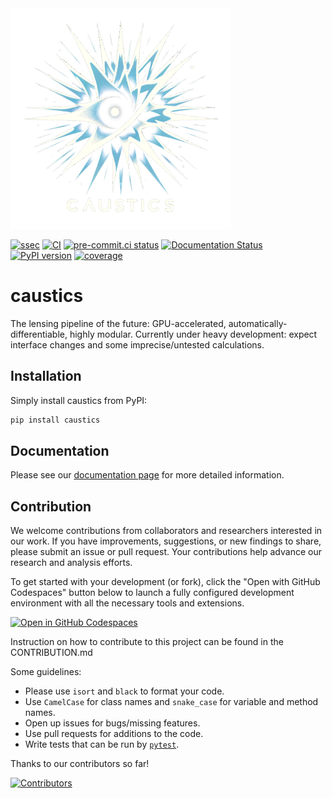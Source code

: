 <picture>
  <source media="(prefers-color-scheme: dark)" srcset="https://github.com/Ciela-Institute/caustics/blob/main/media/caustics_logo.png?raw=true">
  <source media="(prefers-color-scheme: light)" srcset="https://github.com/Ciela-Institute/caustics/blob/main/media/caustics_logo_white.png?raw=true">
  <img alt="caustics logo" src="media/caustics_logo.png" width="70%">
</picture>

[![ssec](https://img.shields.io/badge/SSEC-Project-purple?logo=data:image/png;base64,iVBORw0KGgoAAAANSUhEUgAAAA0AAAAOCAQAAABedl5ZAAAACXBIWXMAAAHKAAABygHMtnUxAAAAGXRFWHRTb2Z0d2FyZQB3d3cuaW5rc2NhcGUub3Jnm+48GgAAAMNJREFUGBltwcEqwwEcAOAfc1F2sNsOTqSlNUopSv5jW1YzHHYY/6YtLa1Jy4mbl3Bz8QIeyKM4fMaUxr4vZnEpjWnmLMSYCysxTcddhF25+EvJia5hhCudULAePyRalvUteXIfBgYxJufRuaKuprKsbDjVUrUj40FNQ11PTzEmrCmrevPhRcVQai8m1PRVvOPZgX2JttWYsGhD3atbHWcyUqX4oqDtJkJiJHUYv+R1JbaNHJmP/+Q1HLu2GbNoSm3Ft0+Y1YMdPSTSwQAAAABJRU5ErkJggg==&style=plastic)](https://escience.washington.edu/software-engineering/ssec/)
[![CI](https://github.com/Ciela-Institute/caustics/actions/workflows/ci.yml/badge.svg)](https://github.com/Ciela-Institute/caustics/actions/workflows/ci.yml)
[![pre-commit.ci status](https://results.pre-commit.ci/badge/github/Ciela-Institute/caustics/main.svg)](https://results.pre-commit.ci/latest/github/Ciela-Institute/caustics/main)
[![Documentation Status](https://readthedocs.org/projects/caustics/badge/?version=latest)](https://caustics.readthedocs.io/en/latest/?badge=latest)
[![PyPI version](https://badge.fury.io/py/caustics.svg)](https://pypi.org/project/caustics/)
[![coverage](https://img.shields.io/codecov/c/github/Ciela-Institute/caustics)](https://app.codecov.io/gh/Ciela-Institute/caustics)

# caustics

The lensing pipeline of the future: GPU-accelerated,
automatically-differentiable, highly modular. Currently under heavy development:
expect interface changes and some imprecise/untested calculations.

## Installation

Simply install caustics from PyPI:

```bash
pip install caustics
```

## Documentation

Please see our [documentation page](https://caustics.readthedocs.io/en/latest/)
for more detailed information.

## Contribution

We welcome contributions from collaborators and researchers interested in our
work. If you have improvements, suggestions, or new findings to share, please
submit an issue or pull request. Your contributions help advance our research
and analysis efforts.

To get started with your development (or fork), click the "Open with GitHub
Codespaces" button below to launch a fully configured development environment
with all the necessary tools and extensions.

[![Open in GitHub Codespaces](https://github.com/codespaces/badge.svg)](https://codespaces.new/uw-ssec/caustics?quickstart=1)

Instruction on how to contribute to this project can be found in the
CONTRIBUTION.md

Some guidelines:

- Please use `isort` and `black` to format your code.
- Use `CamelCase` for class names and `snake_case` for variable and method
  names.
- Open up issues for bugs/missing features.
- Use pull requests for additions to the code.
- Write tests that can be run by [`pytest`](https://docs.pytest.org/).

Thanks to our contributors so far!

[![Contributors](https://contrib.rocks/image?repo=Ciela-Institute/caustics)](https://github.com/Ciela-Institute/caustics/graphs/contributors)
